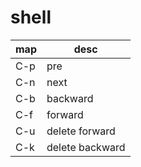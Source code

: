 # shell

map | desc
--  | --
C-p | pre
C-n | next
C-b | backward
C-f | forward
C-u | delete forward
C-k | delete backward
